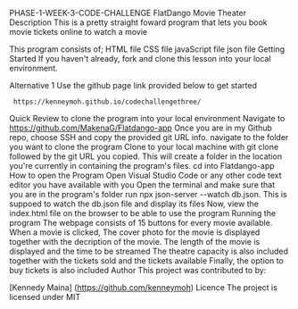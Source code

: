 PHASE-1-WEEK-3-CODE-CHALLENGE
FlatDango Movie Theater
Description
This is a pretty straight foward program that lets you book movie tickets online to watch a movie

This program consists of;
HTML file
CSS file
javaScript file
json file
Getting Started
If you haven't already, fork and clone this lesson into your local environment.

Alternative 1
Use the github page link provided below to get started

     https://kenneymoh.github.io/codechallengethree/
Quick Review to clone the program into your local environment
Navigate to https://github.com/MakenaG/Flatdango-app
Once you are in my Github repo, choose SSH and copy the provided git URL info.
navigate to the folder you want to clone the program
Clone to your local machine with git clone followed by the git URL you copied. This will create a folder in the location you're currently in containing the program's files.
cd into Flatdango-app
How to open the Program
Open Visual Studio Code or any other code text editor you have available with you
Open the terminal and make sure that you are in the program's folder
run npx json-server --watch db.json. This is suppoed to watch the db.json file and display its files
Now, view the index.html file on the browser to be able to use the program
Running the program
The webpage consists of 15 buttons for every movie available.
When a movie is clicked, The cover photo for the movie is displayed together with the decription of the movie.
The length of the movie is displayed and the time to be streamed
The theatre capacity is also included together with the tickets sold and the tickets available
Finally, the option to buy tickets is also included
Author
This project was contributed to by:

[Kennedy Maina] (https://github.com/kenneymoh)
Licence
The project is licensed under MIT